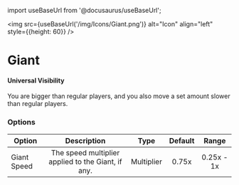 import useBaseUrl from '@docusaurus/useBaseUrl';

<img src={useBaseUrl('/img/Icons/Giant.png')} alt="Icon" align="left" style={{height: 60}} />
# Giant

#### Universal Visibility

You are bigger than regular players, and you also move a set amount slower than regular players.

### Options

| Option | Description | Type | Default | Range |
|----------|:-----------------:|:------:|:------:|:------:|
| Giant Speed | The speed multiplier applied to the Giant, if any. | Multiplier | 0.75x | 0.25x - 1x |
